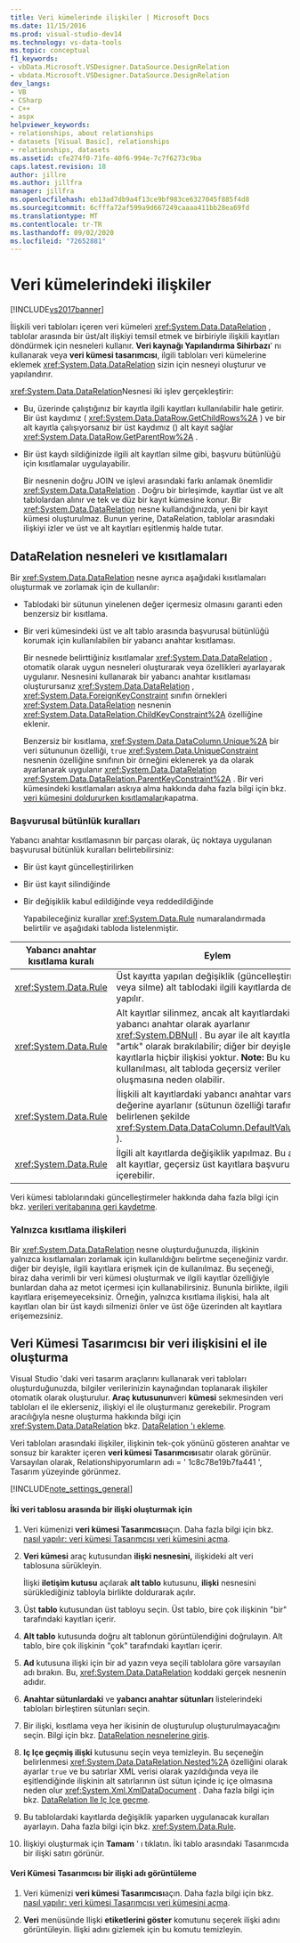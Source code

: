 ```yaml
---
title: Veri kümelerinde ilişkiler | Microsoft Docs
ms.date: 11/15/2016
ms.prod: visual-studio-dev14
ms.technology: vs-data-tools
ms.topic: conceptual
f1_keywords:
- vbData.Microsoft.VSDesigner.DataSource.DesignRelation
- vbdata.Microsoft.VSDesigner.DataSource.DesignRelation
dev_langs:
- VB
- CSharp
- C++
- aspx
helpviewer_keywords:
- relationships, about relationships
- datasets [Visual Basic], relationships
- relationships, datasets
ms.assetid: cfe274f0-71fe-40f6-994e-7c7f6273c9ba
caps.latest.revision: 18
author: jillre
ms.author: jillfra
manager: jillfra
ms.openlocfilehash: eb13ad7db9a4f13ce9bf983ce6327045f885f4d8
ms.sourcegitcommit: 6cfffa72af599a9d667249caaaa411bb28ea69fd
ms.translationtype: MT
ms.contentlocale: tr-TR
ms.lasthandoff: 09/02/2020
ms.locfileid: "72652881"
---
```

# <a name="relationships-in-datasets"></a>Veri kümelerindeki ilişkiler
[!INCLUDE[vs2017banner](../includes/vs2017banner.md)]

İlişkili veri tabloları içeren veri kümeleri <xref:System.Data.DataRelation> , tablolar arasında bir üst/alt ilişkiyi temsil etmek ve birbiriyle ilişkili kayıtları döndürmek için nesneleri kullanır. **Veri kaynağı Yapılandırma Sihirbazı**' nı kullanarak veya **veri kümesi tasarımcısı**, ilgili tabloları veri kümelerine eklemek <xref:System.Data.DataRelation> sizin için nesneyi oluşturur ve yapılandırır.

 <xref:System.Data.DataRelation>Nesnesi iki işlev gerçekleştirir:

- Bu, üzerinde çalıştığınız bir kayıtla ilgili kayıtları kullanılabilir hale getirir. Bir üst kaydımız ( <xref:System.Data.DataRow.GetChildRows%2A> ) ve bir alt kayıtla çalışıyorsanız bir üst kaydımız () alt kayıt sağlar <xref:System.Data.DataRow.GetParentRow%2A> .

- Bir üst kaydı sildiğinizde ilgili alt kayıtları silme gibi, başvuru bütünlüğü için kısıtlamalar uygulayabilir.

  Bir nesnenin doğru JOIN ve işlevi arasındaki farkı anlamak önemlidir <xref:System.Data.DataRelation> . Doğru bir birleşimde, kayıtlar üst ve alt tablolardan alınır ve tek ve düz bir kayıt kümesine konur. Bir <xref:System.Data.DataRelation> nesne kullandığınızda, yeni bir kayıt kümesi oluşturulmaz. Bunun yerine, DataRelation, tablolar arasındaki ilişkiyi izler ve üst ve alt kayıtları eşitlenmiş halde tutar.

## <a name="datarelation-objects-and-constraints"></a>DataRelation nesneleri ve kısıtlamaları
 Bir <xref:System.Data.DataRelation> nesne ayrıca aşağıdaki kısıtlamaları oluşturmak ve zorlamak için de kullanılır:

- Tablodaki bir sütunun yinelenen değer içermesiz olmasını garanti eden benzersiz bir kısıtlama.

- Bir veri kümesindeki üst ve alt tablo arasında başvurusal bütünlüğü korumak için kullanılabilen bir yabancı anahtar kısıtlaması.

  Bir nesnede belirttiğiniz kısıtlamalar <xref:System.Data.DataRelation> , otomatik olarak uygun nesneleri oluşturarak veya özellikleri ayarlayarak uygulanır. Nesnesini kullanarak bir yabancı anahtar kısıtlaması oluşturursanız <xref:System.Data.DataRelation> , <xref:System.Data.ForeignKeyConstraint> sınıfın örnekleri <xref:System.Data.DataRelation> nesnenin <xref:System.Data.DataRelation.ChildKeyConstraint%2A> özelliğine eklenir.

  Benzersiz bir kısıtlama, <xref:System.Data.DataColumn.Unique%2A> bir veri sütununun özelliği, `true` <xref:System.Data.UniqueConstraint> nesnenin özelliğine sınıfının bir örneğini eklenerek ya da olarak ayarlanarak uygulanır <xref:System.Data.DataRelation> <xref:System.Data.DataRelation.ParentKeyConstraint%2A> . Bir veri kümesindeki kısıtlamaları askıya alma hakkında daha fazla bilgi için bkz. [veri kümesini doldururken kısıtlamaları](../data-tools/turn-off-constraints-while-filling-a-dataset.md)kapatma.

### <a name="referential-integrity-rules"></a>Başvurusal bütünlük kuralları
 Yabancı anahtar kısıtlamasının bir parçası olarak, üç noktaya uygulanan başvurusal bütünlük kuralları belirtebilirsiniz:

- Bir üst kayıt güncelleştirilirken

- Bir üst kayıt silindiğinde

- Bir değişiklik kabul edildiğinde veya reddedildiğinde

  Yapabileceğiniz kurallar <xref:System.Data.Rule> numaralandırmada belirtilir ve aşağıdaki tabloda listelenmiştir.

|Yabancı anahtar kısıtlama kuralı|Eylem|
|----------------------------------|------------|
|<xref:System.Data.Rule>|Üst kayıtta yapılan değişiklik (güncelleştirme veya silme) alt tablodaki ilgili kayıtlarda de yapılır.|
|<xref:System.Data.Rule>|Alt kayıtlar silinmez, ancak alt kayıtlardaki yabancı anahtar olarak ayarlanır <xref:System.DBNull> . Bu ayar ile alt kayıtlar "artık" olarak bırakılabilir; diğer bir deyişle, üst kayıtlarla hiçbir ilişkisi yoktur. **Note:**  Bu kuralın kullanılması, alt tabloda geçersiz veriler oluşmasına neden olabilir.|
|<xref:System.Data.Rule>|İlişkili alt kayıtlardaki yabancı anahtar varsayılan değerine ayarlanır (sütunun özelliği tarafından belirlenen şekilde <xref:System.Data.DataColumn.DefaultValue%2A> ).|
|<xref:System.Data.Rule>|İlgili alt kayıtlarda değişiklik yapılmaz. Bu ayar ile alt kayıtlar, geçersiz üst kayıtlara başvuru içerebilir.|

 Veri kümesi tablolarındaki güncelleştirmeler hakkında daha fazla bilgi için bkz. [verileri veritabanına geri kaydetme](../data-tools/save-data-back-to-the-database.md).

### <a name="constraint-only-relations"></a>Yalnızca kısıtlama ilişkileri
 Bir <xref:System.Data.DataRelation> nesne oluşturduğunuzda, ilişkinin yalnızca kısıtlamaları zorlamak için kullanıldığını belirtme seçeneğiniz vardır. diğer bir deyişle, ilgili kayıtlara erişmek için de kullanılmaz. Bu seçeneği, biraz daha verimli bir veri kümesi oluşturmak ve ilgili kayıtlar özelliğiyle bunlardan daha az metot içermesi için kullanabilirsiniz. Bununla birlikte, ilgili kayıtlara erişemeyeceksiniz. Örneğin, yalnızca kısıtlama ilişkisi, hala alt kayıtları olan bir üst kaydı silmenizi önler ve üst öğe üzerinden alt kayıtlara erişemezsiniz.

## <a name="manually-creating-a-data-relation-in-the-dataset-designer"></a>Veri Kümesi Tasarımcısı bir veri ilişkisini el ile oluşturma
 Visual Studio 'daki veri tasarım araçlarını kullanarak veri tabloları oluşturduğunuzda, bilgiler verilerinizin kaynağından toplanarak ilişkiler otomatik olarak oluşturulur. **Araç kutusunun**veri **kümesi** sekmesinden veri tabloları el ile eklerseniz, ilişkiyi el ile oluşturmanız gerekebilir. Program aracılığıyla nesne oluşturma hakkında bilgi için <xref:System.Data.DataRelation> bkz. [DataRelation 'ı ekleme](https://msdn.microsoft.com/library/a4a564fb-c1c4-4135-b6c2-b030e51195e4).

 Veri tabloları arasındaki ilişkiler, ilişkinin tek-çok yönünü gösteren anahtar ve sonsuz bir karakter içeren **veri kümesi Tasarımcısı**satır olarak görünür. Varsayılan olarak, Relationshipyorumların adı = ' 1c8c78e19b7fa441 ', Tasarım yüzeyinde görünmez.

 [!INCLUDE[note_settings_general](../includes/note-settings-general-md.md)]

#### <a name="to-create-a-relationship-between-two-data-tables"></a>İki veri tablosu arasında bir ilişki oluşturmak için

1. Veri kümenizi **veri kümesi Tasarımcısı**açın. Daha fazla bilgi için bkz. [nasıl yapılır: veri kümesi Tasarımcısı veri kümesini açma](https://msdn.microsoft.com/library/36fc266f-365b-42cb-aebb-c993dc2c47c3).

2. **Veri kümesi** araç kutusundan **ilişki nesnesini,** ilişkideki alt veri tablosuna sürükleyin.

     İlişki **iletişim kutusu** açılarak **alt tablo** kutusunu, **ilişki** nesnesini sürüklediğiniz tabloyla birlikte doldurarak açılır.

3. Üst **tablo** kutusundan üst tabloyu seçin. Üst tablo, bire çok ilişkinin "bir" tarafındaki kayıtları içerir.

4. **Alt tablo** kutusunda doğru alt tablonun görüntülendiğini doğrulayın. Alt tablo, bire çok ilişkinin "çok" tarafındaki kayıtları içerir.

5. **Ad** kutusuna ilişki için bir ad yazın veya seçili tablolara göre varsayılan adı bırakın. Bu, <xref:System.Data.DataRelation> koddaki gerçek nesnenin adıdır.

6. **Anahtar sütunlardaki** ve **yabancı anahtar sütunları** listelerindeki tabloları birleştiren sütunları seçin.

7. Bir ilişki, kısıtlama veya her ikisinin de oluşturulup oluşturulmayacağını seçin. Bilgi için bkz. [DataRelation nesnelerine giriş](https://msdn.microsoft.com/library/89d8a881-8265-41f2-a88b-61311ab06192).

8. **Iç Içe geçmiş ilişki** kutusunu seçin veya temizleyin. Bu seçeneğin belirlenmesi <xref:System.Data.DataRelation.Nested%2A> özelliğini olarak ayarlar `true` ve bu satırlar XML verisi olarak yazıldığında veya ile eşitlendiğinde ilişkinin alt satırlarının üst sütun içinde iç içe olmasına neden olur <xref:System.Xml.XmlDataDocument> . Daha fazla bilgi için bkz. [DataRelation Ile Iç Içe geçme](https://msdn.microsoft.com/library/9530f9c9-dd98-4b93-8cdb-40d7f1e8d0ab).

9. Bu tablolardaki kayıtlarda değişiklik yaparken uygulanacak kuralları ayarlayın. Daha fazla bilgi için bkz. <xref:System.Data.Rule>.

10. İlişkiyi oluşturmak için **Tamam** ' ı tıklatın. İki tablo arasındaki Tasarımcıda bir ilişki satırı görünür.

#### <a name="to-display-a-relation-name-in-the-dataset-designer"></a>Veri Kümesi Tasarımcısı bir ilişki adı görüntüleme

1. Veri kümenizi **veri kümesi Tasarımcısı**açın. Daha fazla bilgi için bkz. [nasıl yapılır: veri kümesi Tasarımcısı veri kümesini açma](https://msdn.microsoft.com/library/36fc266f-365b-42cb-aebb-c993dc2c47c3).

2. **Veri** menüsünde Ilişki **etiketlerini göster** komutunu seçerek ilişki adını görüntüleyin. İlişki adını gizlemek için bu komutu temizleyin.

